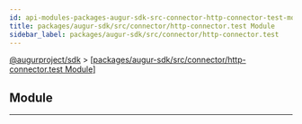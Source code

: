 ```yaml
---
id: api-modules-packages-augur-sdk-src-connector-http-connector-test-module
title: packages/augur-sdk/src/connector/http-connector.test Module
sidebar_label: packages/augur-sdk/src/connector/http-connector.test
---
```


[@augurproject/sdk](api-readme.md) > [[packages/augur-sdk/src/connector/http-connector.test Module]](api-modules-packages-augur-sdk-src-connector-http-connector-test-module.md)

## Module

---

